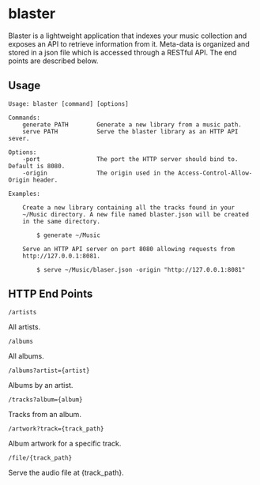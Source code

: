 # blaster

Blaster is a lightweight application that indexes your music
collection and exposes an API to retrieve information from
it. Meta-data is organized and stored in a json file which is accessed
through a RESTful API. The end points are described below.

## Usage
```
Usage: blaster [command] [options]
    
Commands:
    generate PATH        Generate a new library from a music path.
    serve PATH           Serve the blaster library as an HTTP API sever.

Options:
    -port                The port the HTTP server should bind to. Default is 8080.
    -origin              The origin used in the Access-Control-Allow-Origin header.

Examples:

    Create a new library containing all the tracks found in your
    ~/Music directory. A new file named blaster.json will be created
    in the same directory.
   
	    $ generate ~/Music

    Serve an HTTP API server on port 8080 allowing requests from
    http://127.0.0.1:8081.
   
        $ serve ~/Music/blaser.json -origin "http://127.0.0.1:8081"
```

## HTTP End Points

`/artists`

All artists.

`/albums`

All albums.

`/albums?artist={artist}`

Albums by an artist.

`/tracks?album={album}`

Tracks from an album.

`/artwork?track={track_path}`

Album artwork for a specific track.

`/file/{track_path}`

Serve the audio file at {track_path}.

